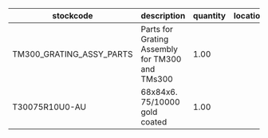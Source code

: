 |stockcode|description|quantity|location|
|---------|-----------|--------|--------|
|TM300_GRATING_ASSY_PARTS|Parts for Grating Assembly for TM300 and TMs300|1.00||
|T30075R10U0-AU|68x84x6. 75/10000 gold coated|1.00||
